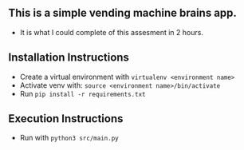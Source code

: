 ## This is a simple vending machine brains app.
- It is what I could complete of this assesment in 2 hours.

## Installation Instructions

- Create a virtual environment with `virtualenv <environment name>`
- Activate venv with: `source <environment name>/bin/activate`
- Run `pip install -r requirements.txt`

## Execution Instructions
- Run with `python3 src/main.py`
